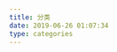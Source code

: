 ```yaml
---
title: 分类
date: 2019-06-26 01:07:34
type: categories
---
```




  <script>

	window.onload=function (){
		alert(1111);
		$('#display').css('display','none');
	}
  </script>